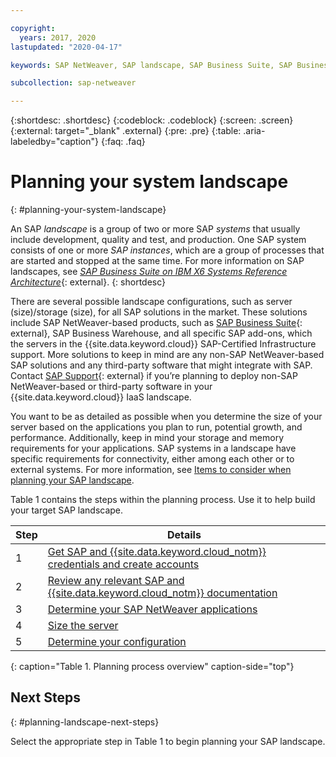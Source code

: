 ```yaml
---

copyright:
  years: 2017, 2020
lastupdated: "2020-04-17"

keywords: SAP NetWeaver, SAP landscape, SAP Business Suite, SAP Business Warehouse, SAP BW

subcollection: sap-netweaver

---
```


{:shortdesc: .shortdesc}
{:codeblock: .codeblock}
{:screen: .screen}
{:external: target="_blank" .external}
{:pre: .pre}
{:table: .aria-labeledby="caption"}
{:faq: .faq}

# Planning your system landscape
{: #planning-your-system-landscape}

An SAP *landscape* is a group of two or more SAP *systems* that usually include development, quality and test, and production. One SAP system consists of one or more *SAP instances*, which are a group of processes that are started and stopped at the same time. For more information on SAP landscapes, see [*SAP Business Suite on IBM X6 Systems Reference Architecture*](https://lenovopress.com/redp5073.pdf){: external}.
{: shortdesc}

There are several possible landscape configurations, such as server (size)/storage (size), for all SAP solutions in the market. These solutions include SAP NetWeaver-based products, such as [SAP Business Suite](https://open.sap.com/courses/suitehana1){: external}, SAP Business Warehouse, and all specific SAP add-ons, which the servers in the {{site.data.keyword.cloud}} SAP-Certified Infrastructure support. More solutions to keep in mind are any non-SAP NetWeaver-based SAP solutions and any third-party software that might integrate with SAP. Contact [SAP Support](https://support.sap.com/en/index.html){: external} if you’re planning to deploy non-SAP NetWeaver-based or third-party software in your {{site.data.keyword.cloud}} IaaS landscape.

You want to be as detailed as possible when you determine the size of your server based on the applications you plan to run, potential growth, and performance. Additionally, keep in mind your storage and memory requirements for your applications. SAP systems in a landscape have specific requirements for connectivity, either among each other or to external systems. For more information, see [Items to consider when planning your SAP landscape](/docs/sap-netweaver?topic=sap-netweaver-considerations#considerations).

Table 1 contains the steps within the planning process. Use it to help build your target SAP landscape.

| Step | Details |
| --- | --- |
| 1 | [Get SAP and {{site.data.keyword.cloud_notm}} credentials and create accounts](/docs/sap-netweaver?topic=sap-netweaver-get_sap_ibm_credentials#get_sap_ibm_credentials) |
| 2 | [Review any relevant SAP and {{site.data.keyword.cloud_notm}} documentation](/docs/sap-netweaver?topic=sap-netweaver-review_doc) |
| 3 | [Determine your SAP NetWeaver applications](/docs/sap-netweaver?topic=sap-netweaver-3-determining-your-sap-netweaver-applications#3-determining-your-sap-netweaver-applications) |
| 4 | [Size the server](/docs/sap-netweaver?topic=sap-netweaver-size_the_server#size_the_server) |
| 5 | [Determine your configuration](/docs/sap-netweaver?topic=sap-netweaver-determine_configuration#determine_configuration) |
{: caption="Table 1. Planning process overview" caption-side="top"}

## Next Steps
{: #planning-landscape-next-steps}

Select the appropriate step in Table 1 to begin planning your SAP landscape.
